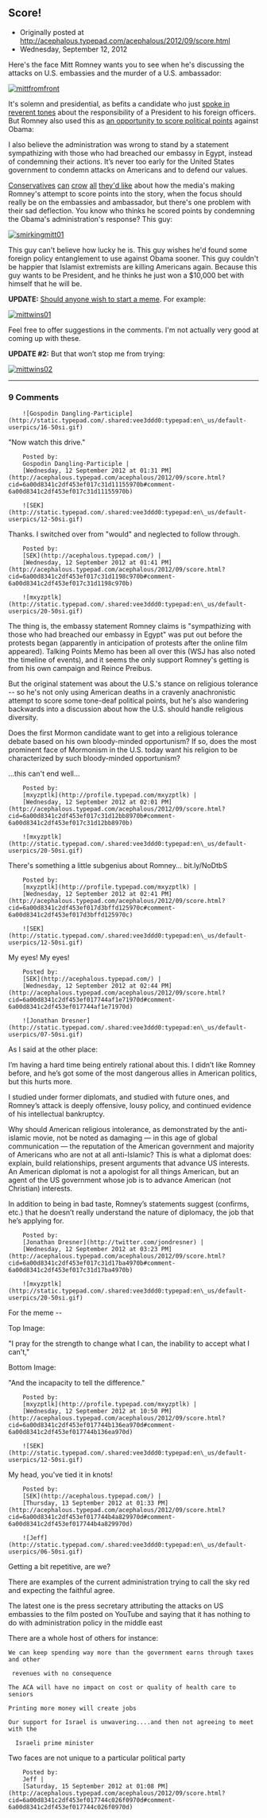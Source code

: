 ## Score!

 * Originally posted at http://acephalous.typepad.com/acephalous/2012/09/score.html
 * Wednesday, September 12, 2012



Here's the face Mitt Romney wants you to see when he's discussing the
 attacks on U.S. embassies and the murder of a U.S. ambassador:

[![mittfromfront](http://www.lawyersgunsmoneyblog.com/wp-content/uploads/2012/09/mittfromfront.jpg "mittfromfront")](http://www.lawyersgunsmoneyblog.com/wp-content/uploads/2012/09/mittfromfront.jpg)

It's solemn and presidential, as befits a candidate who just [spoke in reverent tones](http://bcove.me/8hlfusj7) about the responsibility of a President to his foreign officers. But Romney also used this as [an opportunity to score political points](http://www.washingtonpost.com/politics/decision2012/mitt-romneys-statement-on-the-libya-ambassador-attack/2012/09/12/3d314562-fceb-11e1-b153-218509a954e1\_story.html) against Obama:

I also believe the administration was wrong to stand by a
 statement  sympathizing with those who had breached our embassy in 
Egypt, instead  of condemning their actions. It’s never too early for 
the United States  government to condemn attacks on Americans and to 
defend our values.

[Conservatives](http://legalinsurrection.com/2012/09/dead-ambassador-dragged-through-streets-msm-furious-at-romney-criticism-of-obama/) [can](http://althouse.blogspot.com/2012/09/dead-ambassador-dragged-through-streets.html) [crow](http://www.powerlineblog.com/archives/2012/09/update-on-the-murder-of-ambassador-stevens.php) [all](http://pjmedia.com/instapundit/150545/) [they'd like](http://www.breitbart.com/Big-Peace/2012/09/11/Hillary-Contradicts-Obama-on-Egypt-Apology)
 about how the media's making Romney's attempt to score points into the
 story, when the focus should really be on the embassies and ambassador,
 but there's one problem with their sad deflection. You know who thinks 
he scored points by condemning the Obama's administration's response? 
This guy:

[![smirkingmitt01](http://www.lawyersgunsmoneyblog.com/wp-content/uploads/2012/09/smirkingmitt01.jpg "smirkingmitt01")](http://www.lawyersgunsmoneyblog.com/wp-content/uploads/2012/09/smirkingmitt01.jpg)

This guy can't believe how lucky he is. This guy wishes he'd found 
some foreign policy entanglement to use against Obama sooner. This guy 
couldn't be happier that Islamist extremists are killing Americans 
again. Because this guy wants to be President, and he thinks he just won
 a $10,000 bet with himself that he will be.

**UPDATE:** [Should anyone wish to start a meme](http://acephalous.typepad.com/mittwins.jpg). For example:

[![mittwins01](http://www.lawyersgunsmoneyblog.com/wp-content/uploads/2012/09/mittwins01.jpg "mittwins01")](http://www.lawyersgunsmoneyblog.com/wp-content/uploads/2012/09/mittwins01.jpg)

Feel free to offer suggestions in the comments. I'm not actually very good at coming up with these.

**UPDATE #2:** But that won’t stop me from trying:

[![mittwins02](http://www.lawyersgunsmoneyblog.com/wp-content/uploads/2012/09/mittwins02.jpg "mittwins02")](http://www.lawyersgunsmoneyblog.com/wp-content/uploads/2012/09/mittwins02.jpg)

		

* * *

### 9 Comments 

		

                
[]()

	

		![Gospodin Dangling-Participle](http://static.typepad.com/.shared:vee3ddd0:typepad:en\_us/default-userpics/16-50si.gif)
	

	

		

"Now watch this drive."

	

		Posted by:
		Gospodin Dangling-Participle |
		[Wednesday, 12 September 2012 at 01:31 PM](http://acephalous.typepad.com/acephalous/2012/09/score.html?cid=6a00d8341c2df453ef017c31d11155970b#comment-6a00d8341c2df453ef017c31d11155970b)

[]()

	

		![SEK](http://static.typepad.com/.shared:vee3ddd0:typepad:en\_us/default-userpics/12-50si.gif)
	

	

		

Thanks. I switched over from "would" and neglected to follow through.

	

		Posted by:
		[SEK](http://acephalous.typepad.com/) |
		[Wednesday, 12 September 2012 at 01:41 PM](http://acephalous.typepad.com/acephalous/2012/09/score.html?cid=6a00d8341c2df453ef017c31d1198c970b#comment-6a00d8341c2df453ef017c31d1198c970b)

[]()

	

		![mxyzptlk](http://static.typepad.com/.shared:vee3ddd0:typepad:en\_us/default-userpics/20-50si.gif)
	

	

		

The thing is, the embassy statement Romney claims is "sympathizing with those who had breached our embassy in Egypt" was put out before the protests began (apparently in anticipation of protests after the online film appeared). Talking Points Memo has been all over this (WSJ has also noted the timeline of events), and it seems the only support Romney's getting is from his own campaign and Reince Preibus.

But the original statement was about the U.S.'s stance on religious tolerance -- so he's not only using American deaths in a cravenly anachronistic attempt to score some tone-deaf political points, but he's also wandering backwards into a discussion about how the U.S. should handle religious diversity. 

Does the first Mormon candidate want to get into a religious tolerance debate based on his own bloody-minded opportunism? If so, does the most prominent face of Mormonism in the U.S. today want his religion to be characterized by such bloody-minded opportunism?

...this can't end well...

	

		Posted by:
		[mxyzptlk](http://profile.typepad.com/mxyzptlk) |
		[Wednesday, 12 September 2012 at 02:01 PM](http://acephalous.typepad.com/acephalous/2012/09/score.html?cid=6a00d8341c2df453ef017c31d12bb8970b#comment-6a00d8341c2df453ef017c31d12bb8970b)

[]()

	

		![mxyzptlk](http://static.typepad.com/.shared:vee3ddd0:typepad:en\_us/default-userpics/20-50si.gif)
	

	

		

There's something a little subgenius about Romney... bit.ly/NoDtbS

	

		Posted by:
		[mxyzptlk](http://profile.typepad.com/mxyzptlk) |
		[Wednesday, 12 September 2012 at 02:41 PM](http://acephalous.typepad.com/acephalous/2012/09/score.html?cid=6a00d8341c2df453ef017d3bffd125970c#comment-6a00d8341c2df453ef017d3bffd125970c)

[]()

	

		![SEK](http://static.typepad.com/.shared:vee3ddd0:typepad:en\_us/default-userpics/12-50si.gif)
	

	

		

My eyes! My eyes!

	

		Posted by:
		[SEK](http://acephalous.typepad.com/) |
		[Wednesday, 12 September 2012 at 02:44 PM](http://acephalous.typepad.com/acephalous/2012/09/score.html?cid=6a00d8341c2df453ef017744af1e71970d#comment-6a00d8341c2df453ef017744af1e71970d)

[]()

	

		![Jonathan Dresner](http://static.typepad.com/.shared:vee3ddd0:typepad:en\_us/default-userpics/07-50si.gif)
	

	

		

As I said at the other place:

I’m having a hard time being entirely rational about this. I didn’t like Romney before, and he’s got some of the most dangerous allies in American politics, but this hurts more.

I studied under former diplomats, and studied with future ones, and Romney’s attack is deeply offensive, lousy policy, and continued evidence of his intellectual bankruptcy.

Why should American religious intolerance, as demonstrated by the anti-islamic movie, not be noted as damaging — in this age of global communication — the reputation of the American government and majority of Americans who are not at all anti-Islamic? This is what a diplomat does: explain, build relationships, present arguments that advance US interests. An American diplomat is not a apologist for all things American, but an agent of the US government whose job is to advance American (not Christian) interests.

In addition to being in bad taste, Romney’s statements suggest (confirms, etc.) that he doesn’t really understand the nature of diplomacy, the job that he’s applying for.

	

		Posted by:
		[Jonathan Dresner](http://twitter.com/jondresner) |
		[Wednesday, 12 September 2012 at 03:23 PM](http://acephalous.typepad.com/acephalous/2012/09/score.html?cid=6a00d8341c2df453ef017c31d17ba4970b#comment-6a00d8341c2df453ef017c31d17ba4970b)

[]()

	

		![mxyzptlk](http://static.typepad.com/.shared:vee3ddd0:typepad:en\_us/default-userpics/20-50si.gif)
	

	

		

For the meme -- 

Top Image:

"I pray for the strength to change what I can, the inability to accept what I can't,"

Bottom Image:

"And the incapacity to tell the difference."

	

		Posted by:
		[mxyzptlk](http://profile.typepad.com/mxyzptlk) |
		[Wednesday, 12 September 2012 at 10:50 PM](http://acephalous.typepad.com/acephalous/2012/09/score.html?cid=6a00d8341c2df453ef017744b136ea970d#comment-6a00d8341c2df453ef017744b136ea970d)

[]()

	

		![SEK](http://static.typepad.com/.shared:vee3ddd0:typepad:en\_us/default-userpics/12-50si.gif)
	

	

		

My head, you've tied it in knots!

	

		Posted by:
		[SEK](http://acephalous.typepad.com/) |
		[Thursday, 13 September 2012 at 01:33 PM](http://acephalous.typepad.com/acephalous/2012/09/score.html?cid=6a00d8341c2df453ef017744b4a829970d#comment-6a00d8341c2df453ef017744b4a829970d)

[]()

	

		![Jeff](http://static.typepad.com/.shared:vee3ddd0:typepad:en\_us/default-userpics/06-50si.gif)
	

	

		

Getting a bit repetitive, are we?  

There are examples of the current administration trying to call the sky red and expecting the faithful agree.   

The latest one is the press secretary attributing the attacks on US embassies to the film posted on YouTube and saying that it has nothing to do with administration policy in the middle east  

There are a whole host of others for instance:  

    We can keep spending way more than the government earns through taxes and other   

     revenues with no consequence  

    The ACA will have no impact on cost or quality of health care to seniors  

    Printing more money will create jobs  

    Our support for Israel is unwavering....and then not agreeing to meet with the   

      Israeli prime minister   

Two faces are not unique to a particular political party  

	

		Posted by:
		Jeff |
		[Saturday, 15 September 2012 at 01:08 PM](http://acephalous.typepad.com/acephalous/2012/09/score.html?cid=6a00d8341c2df453ef017744c026f0970d#comment-6a00d8341c2df453ef017744c026f0970d)

		

        